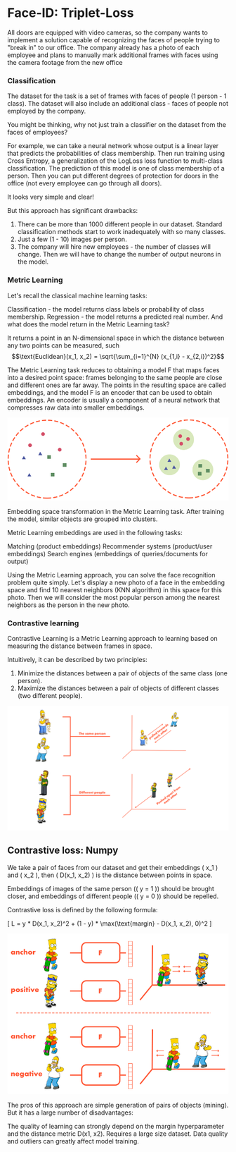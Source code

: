 # Face-ID: Triplet-Loss

All doors are equipped with video cameras, so the company wants to implement a solution capable of recognizing the faces of people trying to "break in" to our office.
The company already has a photo of each employee and plans to manually mark additional frames with faces using the camera footage from the new office

### Classification
The dataset for the task is a set of frames with faces of people (1 person - 1 class). The dataset will also include an additional class - faces of people not employed by the company.

You might be thinking, why not just train a classifier on the dataset from the faces of employees?

For example, we can take a neural network whose output is a linear layer that predicts the probabilities of class membership.
Then run training using Cross Entropy, a generalization of the LogLoss loss function to multi-class classification.
The prediction of this model is one of class membership of a person.
Then you can put different degrees of protection for doors in the office (not every employee can go through all doors).

It looks very simple and clear!

But this approach has significant drawbacks:

1. There can be more than 1000 different people in our dataset. Standard classification methods start to work inadequately with so many classes.
2. Just a few (1 - 10) images per person.
3. The company will hire new employees - the number of classes will change. Then we will have to change the number of output neurons in the model.


###  Metric Learning

Let's recall the classical machine learning tasks:

Classification - the model returns class labels or probability of class membership.
Regression - the model returns a predicted real number.
And what does the model return in the Metric Learning task?

It returns a point in an N-dimensional space in which the distance between any two points can be measured, such
$$\text{Euclidean}(x_1, x_2) = \sqrt{\sum_{i=1}^{N} (x_{1,i} - x_{2,i})^2}$$

The Metric Learning task reduces to obtaining a model F that maps faces into a desired point space: frames belonging to the same people are close and different ones are far away.
The points in the resulting space are called embeddings, and the model F is an encoder that can be used to obtain embeddings.
An encoder is usually a component of a neural network that compresses raw data into smaller embeddings.

![Alt text](image.png)

Embedding space transformation in the Metric Learning task. After training the model, similar objects are grouped into clusters.

Metric Learning embeddings are used in the following tasks:

Matching (product embeddings)
Recommender systems (product/user embeddings)
Search engines (embeddings of queries/documents for output)

Using the Metric Learning approach, you can solve the face recognition problem quite simply.
Let's display a new photo of a face in the embedding space and find 10 nearest neighbors (KNN algorithm) in this space for this photo.
Then we will consider the most popular person among the nearest neighbors as the person in the new photo.



### Contrastive learning
Contrastive Learning is a Metric Learning approach to learning based on measuring the distance between frames in space.

Intuitively, it can be described by two principles:

1. Minimize the distances between a pair of objects of the same class (one person).
2. Maximize the distances between a pair of objects of different classes (two different people).

![Alt text](image-1.png)


## Contrastive loss: Numpy

We take a pair of faces from our dataset and get their embeddings \( x_1 \) and \( x_2 \), then \( D(x_1, x_2) \) is the distance between points in space.

Embeddings of images of the same person (\( y = 1 \)) should be brought closer, and embeddings of different people (\( y = 0 \)) should be repelled.

Contrastive loss is defined by the following formula:

\[ L = y * D(x_1, x_2)^2 + (1 - y) * \max(\text{margin} - D(x_1, x_2), 0)^2 \]


![Alt text](image-2.png)



The pros of this approach are simple generation of pairs of objects (mining). But it has a large number of disadvantages:

The quality of learning can strongly depend on the margin hyperparameter and the distance metric D(x1, x2). Requires a large size dataset.
Data quality and outliers can greatly affect model training.